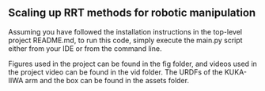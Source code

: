 ## Scaling up RRT methods for robotic manipulation

Assuming you have followed the installation instructions in the top-level project README.md, to run this code, simply execute the main.py script either from your IDE or from the command line.

Figures used in the project can be found in the fig folder, and videos used in the project video can be found in the vid folder. The URDFs of the KUKA-IIWA arm and the box can be found in the assets folder.